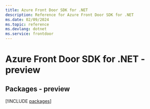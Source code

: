 ```yaml
---
title: Azure Front Door SDK for .NET
description: Reference for Azure Front Door SDK for .NET
ms.date: 02/09/2024
ms.topic: reference
ms.devlang: dotnet
ms.service: frontdoor
---
```

# Azure Front Door SDK for .NET - preview
## Packages - preview
[!INCLUDE [packages](front-door-index.md)]